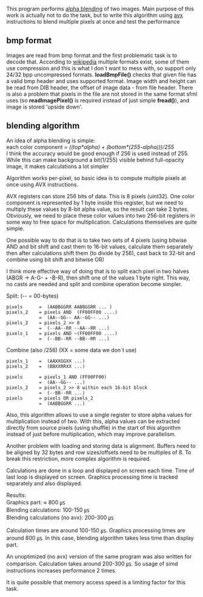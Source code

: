 This program performs [alpha blending][wiki_alpha_blend] of two images. Main purpose of this work is actually not to do the task, but to write this algorithm using [avx][wiki_avx] instructions to blend multiple pixels at once and test the performance

## bmp format

Images are read from bmp format and the first problematic task is to decode that. According to [wikipedia][file_formats] multiple formats exist, some of them use compression and this is what I don`t want to mess with, so support only 24/32 bpp uncompressed formats. **loadBmpFile()** checks that given file has a valid bmp header and uses supported format. Image width and height can be read from DIB header, the offset of image data - from file header. There is also a problem that pixels in the file are not stored in the same format sfml uses (so  **readImagePixel()** is required instead of just simple **fread()**), and image is stored 'upside down'.

## blending algorithm
An idea of alpha blending is simple:\
each color component = *((top\*alpha) + (bottom\*(255-alpha)))/255*\
I think the accuracy would be good enough if 256 is used instead of 255. While this can make background a bit(1/255) visible behind full-opacity image, it makes calculations a lot simpler

Algorithm works per-pixel, so basic idea is to compute multiple pixels at once using AVX instructions.

AVX registers can store 256 bits of data. This is 8 pixels (uint32). One color component is represented by 1 byte inside this register, but we need to multiply these values by 8-bit alpha value, so the result can take 2 bytes. Obviously, we need to place these color values into two 256-bit registers in some way to free space for multiplication. Calculations themselves are quite simple.

One possible way to do that is to take two sets of 4 pixels (using bitwise AND and bit shift and cast them to 16-bit values, calculate them separately then after calculations shift them (to divide by 256), cast back to 32-bit and combine using bit shift and bitwise OR)

I think more effective way of doing that is to split each pixel in two halves (ABGR -> A-G- + -B-R), then shift one of the values 1 byte right. This way, no casts are needed and split and combine operation become simpler.

Split:
(-- = 00-bytes)

    pixels      =  (AABBGGRR AABBGGRR ... )
    pixels_2    = pixels AND  (FF00FF00 ....)
                =  (AA--GG-- AA--GG-- ...)
    pixels_2    = pixels_2 >> 8
                =  (--AA--RR --AA--RR ...)
    pixels_1    = pixels AND ~(FF00FF00 ....)
                =  (--BB--RR --BB--RR ...)

Combine (also /256)
(XX = some data we don`t use)

    pixels_1    =  (AAXXGGXX ...)
    pixels_2    =  (BBXXRRXX ...)

    pixels      = pixels_1 AND (FF00FF00)
                =  (AA--GG-- ...)
    pixels_2    = pixels_2 >> 8 within each 16-bit block
                =  (--BB--RR ...)
    pixels      = pixels OR pixels_2
                =  (AABBGGRR ...)

Also, this algorithm allows to use a single register to store alpha values for multiplication instead of two. With this, alpha values can be extracted directly from source pixels (using shuffle) in the start of this algorithm instead of just before multiplication, which may improve parallelism.

Another problem with loading and storing data is alignment. Buffers need to be aligned by 32 bytes and row sizes/offsets need to be multiples of 8. To break this restriction, more complex algorithm is required.


Calculations are done in a loop and displayed on screen each time. Time of last loop is displayed on screen. Graphics processing time is tracked separately and also displayed.

Results: \
Graphics part: ≈ 800 ㎲ \
Blending calculations: 100-150 ㎲ \
Blending calculations (no avx): 200-300 ㎲


Calculation times are around 100-150 ㎲. Graphics processing times are around 800 ㎲. In this case, blending algorithm takes less time than display part. 

An unoptimized (no avx) version of the same program was also written for comparison. Calculation takes around 200-300 ㎲. So usage of simd instructions increases performance 2 times.


It is quite possible that memory access speed is a limiting factor for this task.


[file_formats]: https://en.wikipedia.org/wiki/BMP_file_format#DIB_header_(bitmap_information_header)
[wiki_avx]: https://ru.wikipedia.org/wiki/AVX
[wiki_alpha_blend]: https://en.wikipedia.org/wiki/Alpha_compositing
